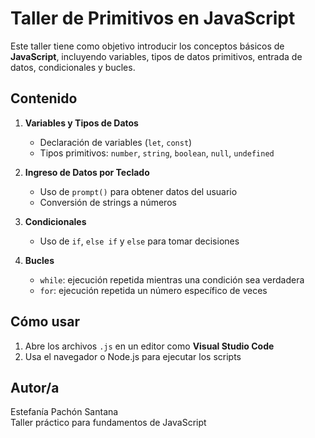 # Taller de Primitivos en JavaScript

Este taller tiene como objetivo introducir los conceptos básicos de **JavaScript**, incluyendo variables, tipos de datos primitivos, entrada de datos, condicionales y bucles.

## Contenido

1. **Variables y Tipos de Datos**
   - Declaración de variables (`let`, `const`)
   - Tipos primitivos: `number`, `string`, `boolean`, `null`, `undefined`

2. **Ingreso de Datos por Teclado**
   - Uso de `prompt()` para obtener datos del usuario
   - Conversión de strings a números

3. **Condicionales**
   - Uso de `if`, `else if` y `else` para tomar decisiones

4. **Bucles**
   - `while`: ejecución repetida mientras una condición sea verdadera
   - `for`: ejecución repetida un número específico de veces

## Cómo usar

1. Abre los archivos `.js` en un editor como **Visual Studio Code**
2. Usa el navegador o Node.js para ejecutar los scripts

## Autor/a

Estefanía Pachón Santana  
Taller práctico para fundamentos de JavaScript
